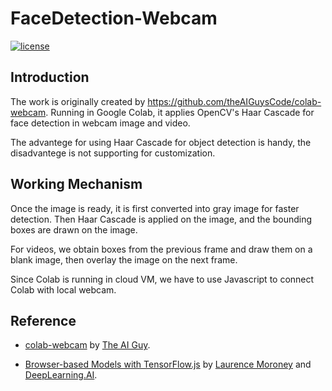 # FaceDetection-Webcam

[![license](https://img.shields.io/github/license/mashape/apistatus.svg)](LICENSE)

## Introduction
The work is originally created by https://github.com/theAIGuysCode/colab-webcam.
Running in Google Colab, it applies OpenCV's Haar Cascade for face detection in webcam image and video.

The advantege for using Haar Cascade for object detection is handy, 
the disadvantege is not supporting for customization.

## Working Mechanism
Once the image is ready, 
it is first converted into gray image for faster detection.
Then Haar Cascade is applied on the image, 
and the bounding boxes are drawn on the image.

For videos, we obtain boxes from the previous frame and draw them on a blank image, 
then overlay the image on the next frame.

Since Colab is running in cloud VM, 
we have to use Javascript to connect Colab with local webcam.


## Reference
- [colab-webcam](https://github.com/theAIGuysCode/colab-webcam) by [The AI Guy](https://github.com/theAIGuysCode).

- [Browser-based Models with TensorFlow.js](https://www.coursera.org/learn/browser-based-models-tensorflow?specialization=tensorflow-data-and-deployment) by [Laurence Moroney](https://www.coursera.org/instructor/lmoroney) and [DeepLearning.AI](https://www.deeplearning.ai/).

